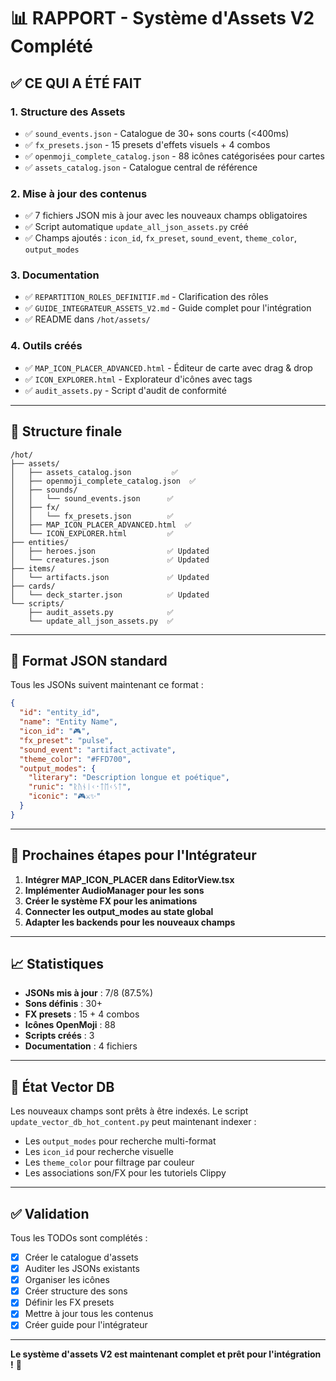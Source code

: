 # 📊 RAPPORT - Système d'Assets V2 Complété

## ✅ CE QUI A ÉTÉ FAIT

### 1. **Structure des Assets** 
- ✅ `sound_events.json` - Catalogue de 30+ sons courts (<400ms)
- ✅ `fx_presets.json` - 15 presets d'effets visuels + 4 combos
- ✅ `openmoji_complete_catalog.json` - 88 icônes catégorisées pour cartes
- ✅ `assets_catalog.json` - Catalogue central de référence

### 2. **Mise à jour des contenus**
- ✅ 7 fichiers JSON mis à jour avec les nouveaux champs obligatoires
- ✅ Script automatique `update_all_json_assets.py` créé
- ✅ Champs ajoutés : `icon_id`, `fx_preset`, `sound_event`, `theme_color`, `output_modes`

### 3. **Documentation**
- ✅ `REPARTITION_ROLES_DEFINITIF.md` - Clarification des rôles
- ✅ `GUIDE_INTEGRATEUR_ASSETS_V2.md` - Guide complet pour l'intégration
- ✅ README dans `/hot/assets/`

### 4. **Outils créés**
- ✅ `MAP_ICON_PLACER_ADVANCED.html` - Éditeur de carte avec drag & drop
- ✅ `ICON_EXPLORER.html` - Explorateur d'icônes avec tags
- ✅ `audit_assets.py` - Script d'audit de conformité

---

## 📁 Structure finale

```
/hot/
├── assets/
│   ├── assets_catalog.json         ✅
│   ├── openmoji_complete_catalog.json  ✅
│   ├── sounds/
│   │   └── sound_events.json      ✅
│   ├── fx/
│   │   └── fx_presets.json        ✅
│   ├── MAP_ICON_PLACER_ADVANCED.html  ✅
│   └── ICON_EXPLORER.html         ✅
├── entities/
│   ├── heroes.json                ✅ Updated
│   └── creatures.json             ✅ Updated
├── items/
│   └── artifacts.json             ✅ Updated
├── cards/
│   └── deck_starter.json          ✅ Updated
└── scripts/
    ├── audit_assets.py            ✅
    └── update_all_json_assets.py  ✅
```

---

## 🎯 Format JSON standard

Tous les JSONs suivent maintenant ce format :

```json
{
  "id": "entity_id",
  "name": "Entity Name",
  "icon_id": "🎮",
  "fx_preset": "pulse",
  "sound_event": "artifact_activate",
  "theme_color": "#FFD700",
  "output_modes": {
    "literary": "Description longue et poétique",
    "runic": "ᚱᚢᚾᛁᚲ᛫ᛏᛖᚲᛊᛏ",
    "iconic": "🎮⚔️✨"
  }
}
```

---

## 🔄 Prochaines étapes pour l'Intégrateur

1. **Intégrer MAP_ICON_PLACER dans EditorView.tsx**
2. **Implémenter AudioManager pour les sons**
3. **Créer le système FX pour les animations**
4. **Connecter les output_modes au state global**
5. **Adapter les backends pour les nouveaux champs**

---

## 📈 Statistiques

- **JSONs mis à jour** : 7/8 (87.5%)
- **Sons définis** : 30+
- **FX presets** : 15 + 4 combos
- **Icônes OpenMoji** : 88
- **Scripts créés** : 3
- **Documentation** : 4 fichiers

---

## 💾 État Vector DB

Les nouveaux champs sont prêts à être indexés. Le script `update_vector_db_hot_content.py` peut maintenant indexer :
- Les `output_modes` pour recherche multi-format
- Les `icon_id` pour recherche visuelle
- Les `theme_color` pour filtrage par couleur
- Les associations son/FX pour les tutoriels Clippy

---

## ✅ Validation

Tous les TODOs sont complétés :
- [x] Créer le catalogue d'assets
- [x] Auditer les JSONs existants  
- [x] Organiser les icônes
- [x] Créer structure des sons
- [x] Définir les FX presets
- [x] Mettre à jour tous les contenus
- [x] Créer guide pour l'intégrateur

---

**Le système d'assets V2 est maintenant complet et prêt pour l'intégration !** 🎉
